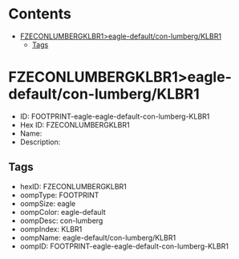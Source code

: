 



Contents
========

* [FZECONLUMBERGKLBR1>eagle-default/con-lumberg/KLBR1](#fzeconlumbergklbr1eagle-defaultcon-lumbergklbr1)
	* [Tags](#tags)

# FZECONLUMBERGKLBR1>eagle-default/con-lumberg/KLBR1

- ID: FOOTPRINT-eagle-eagle-default-con-lumberg-KLBR1
- Hex ID: FZECONLUMBERGKLBR1
- Name: 
- Description: 

## Tags

- hexID: FZECONLUMBERGKLBR1
- oompType: FOOTPRINT
- oompSize: eagle
- oompColor: eagle-default
- oompDesc: con-lumberg
- oompIndex: KLBR1
- oompName: eagle-default/con-lumberg/KLBR1
- oompID: FOOTPRINT-eagle-eagle-default-con-lumberg-KLBR1
